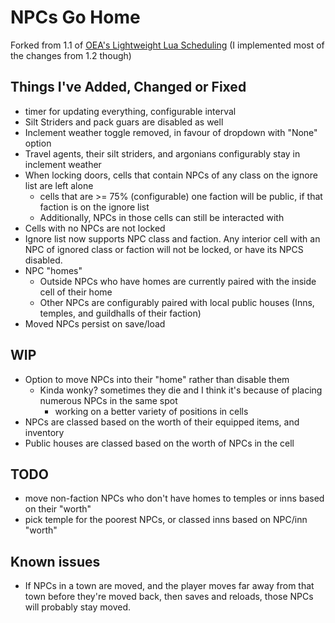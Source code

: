 # NPCs Go Home #
Forked from 1.1 of [OEA's Lightweight Lua Scheduling](https://www.nexusmods.com/morrowind/mods/48584) (I implemented most of the changes from 1.2 though)

## Things I've Added, Changed or Fixed ##

* timer for updating everything, configurable interval
* Silt Striders and pack guars are disabled as well
* Inclement weather toggle removed, in favour of dropdown with "None" option
* Travel agents, their silt striders, and argonians configurably stay in inclement weather
* When locking doors, cells that contain NPCs of any class on the ignore list are left alone
    * cells that are >= 75% (configurable) one faction will be public, if that faction is on the ignore list
    * Additionally, NPCs in those cells can still be interacted with
* Cells with no NPCs are not locked
* Ignore list now supports NPC class and faction. Any interior cell with an NPC of
ignored class or faction will not be locked, or have its NPCS disabled.
* NPC "homes"
    * Outside NPCs who have homes are currently paired with the inside cell of their home
    * Other NPCs are configurably paired with local public houses (Inns, temples, and guildhalls of their faction)
* Moved NPCs persist on save/load

## WIP ##

* Option to move NPCs into their "home" rather than disable them
    * Kinda wonky? sometimes they die and I think it's because of placing numerous NPCs in the same spot
        * working on a better variety of positions in cells
* NPCs are classed based on the worth of their equipped items, and inventory
* Public houses are classed based on the worth of NPCs in the cell

## TODO ##

* move non-faction NPCs who don't have homes to temples or inns based on their "worth"
* pick temple for the poorest NPCs, or classed inns based on NPC/inn "worth"

## Known issues ##

* If NPCs in a town are moved, and the player moves far away from that town before they're moved back, then
saves and reloads, those NPCs will probably stay moved.